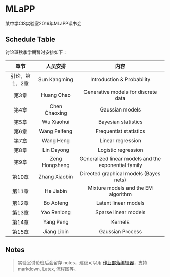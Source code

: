 # MLaPP
某中学CIS实验室2016年MLaPP读书会

## Schedule Table
讨论班秋季学期暂时安排如下：

| 章节 | 人员安排 | 内容 |
| :---: | :---: | :---: |
| 引论，第1、2章 | Sun Kangming | Introduction & Probability |
| 第3章 | Huang Chao| Generative models for discrete data |
| 第4章 | Chen Chaoxing | Gaussian models |
| 第5章 | Wu Xiaohui | Bayesian statistics |
| 第6章 | Wang Peifeng | Frequentist statistics |
| 第7章 | Wang Heng | Linear regression |
| 第8章 | Lin Dayong | Logistic regression |
| 第9章 | Zeng Hongsheng | Generalized linear models and the exponential family |
| 第10章 | Zhang Xiaobin | Directed graphical models (Bayes nets) |
| 第11章 | He Jiabin | Mixture models and the EM algorithm |
| 第12章 | Bo Aofeng | Latent linear models |
| 第13章 | Yao Renlong | Sparse linear models |
| 第14章 | Yang Peng | Kernels |
| 第15章 | Jiang Libin | Gaussian Process |

## Notes

> 实验室讨论班后会留存 notes，建议可以用 [作业部落编辑器](https://www.zybuluo.com/mdeditor)，支持 markdown, Latex, 流程图等。
